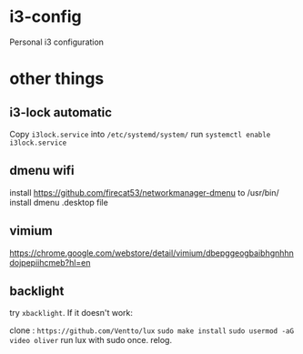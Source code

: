# i3-config
Personal i3 configuration

# other things

## i3-lock automatic
Copy `i3lock.service` into `/etc/systemd/system/`
run `systemctl enable i3lock.service`

## dmenu wifi
install https://github.com/firecat53/networkmanager-dmenu to /usr/bin/
install dmenu .desktop file

## vimium
https://chrome.google.com/webstore/detail/vimium/dbepggeogbaibhgnhhndojpepiihcmeb?hl=en

## backlight 
try `xbacklight`. If it doesn't work:

clone : `https://github.com/Ventto/lux`
`sudo make install`
`sudo usermod -aG video oliver`
run lux with sudo once.
relog.
